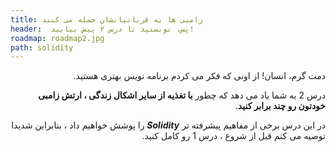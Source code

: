 ```yaml
---
title: زامبی ها به قربانیانشان حمله می کنند
header:  پس، تونستید تا درس ۲ پیش بیایید!
roadmap: roadmap2.jpg
path: solidity
---
```

<div dir="rtl">
 دمت گرم، انسان! از اونی که فکر می کردم برنامه نویس بهتری هستید.

درس 2 به شما یاد می دهد که چطور **با تغذیه از سایر اشکال زندگی ، ارتش زامبی خودتون رو چند برابر کنید**.

در این درس برخی از مفاهیم پیشرفته تر **_Solidity_** را پوشش خواهیم داد ، بنابراین شدیدا 
توصیه می کنم قبل از شروع ، درس 1 رو کامل کنید.
</div>